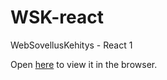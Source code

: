 # WSK-react

WebSovellusKehitys - React 1

Open [here](https://users.metropolia.fi/~georgiia/WSK/context/) to view it in the browser.
